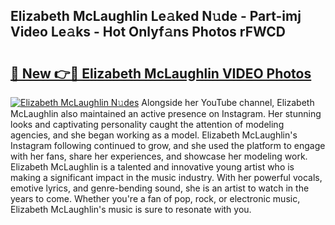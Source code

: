 ## Elizabeth McLaughlin Le𝚊ked N𝚞de - Part-imj Video Le𝚊ks - Hot Onlyf𝚊ns Photos rFWCD

# <h2><a href="http://ac19016.deff.icu/?id=Elizabeth+McLaughlin">🔗 New 👉🔴 Elizabeth McLaughlin VIDEO Photos</a></h2>

[![Elizabeth McLaughlin N𝚞des](https://i.imgur.com/rIISA9y.gif)](http://ac19016.deff.icu/?id=Elizabeth+McLaughlin)
Alongside her YouTube channel, Elizabeth McLaughlin also maintained an active presence on Instagram. Her stunning looks and captivating personality caught the attention of modeling agencies, and she began working as a model. Elizabeth McLaughlin's Instagram following continued to grow, and she used the platform to engage with her fans, share her experiences, and showcase her modeling work. Elizabeth McLaughlin is a talented and innovative young artist who is making a significant impact in the music industry. With her powerful vocals, emotive lyrics, and genre-bending sound, she is an artist to watch in the years to come. Whether you're a fan of pop, rock, or electronic music, Elizabeth McLaughlin's music is sure to resonate with you.
